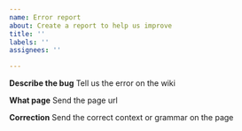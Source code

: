 ```yaml
---
name: Error report
about: Create a report to help us improve
title: ''
labels: ''
assignees: ''

---
```


**Describe the bug**
Tell us the error on the wiki

**What page**
Send the page url

**Correction**
Send the correct context or grammar on the page
